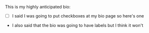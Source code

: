 This is my highly anticipated bio:
- [ ] I said I was going to put checkboxes at my bio page so here's one
- I also said that the bio was going to have labels but I think it won't
